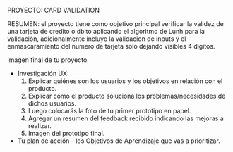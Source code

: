 PROYECTO: CARD VALIDATION


RESUMEN: el proyecto tiene como objetivo principal verificar la validez de una tarjeta de credito o dbito aplicando el algoritmo de Lunh para la validación, adicionalmente incluye la validacion de inputs y el enmascaramiento del numero de tarjeta solo dejando visibles 4 digitos.

imagen final de tu proyecto.
* Investigación UX:
  1. Explicar quiénes son los usuarios y los objetivos en relación con el
    producto.
  2. Explicar cómo el producto soluciona los problemas/necesidades de dichos
    usuarios.
  3. Luego colocarás la foto de tu primer prototipo en papel.
  4. Agregar un resumen del feedback recibido indicando las mejoras a realizar.
  5. Imagen del prototipo final.
* Tu plan de acción - los Objetivos de Aprendizaje que vas a prioritizar.